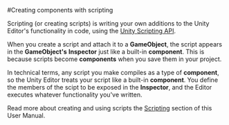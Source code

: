 #Creating components with scripting

Scripting (or creating scripts) is writing your own additions to the Unity Editor's functionality in code, using the [Unity Scripting API](CreatingAndUsingScripts).

When you create a script and attach it to a __GameObject__, the script appears in the __GameObject's__ __Inspector__ just like a built-in __component__. This is because scripts become __components__ when you save them in your project.

In technical terms, any script you make compiles as a type of __component__, so the Unity Editor treats your script like a built-in __component__. You  define the members of the scipt to be exposed in the __Inspector__, and the Editor executes whatever functionality you've written.

Read more about creating and using scripts  the [Scripting](CreatingAndUsingScripts) section of this User Manual.
